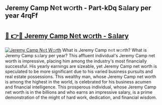 ## Jeremy Camp N𝚎t w𝚘rth - Part-kDq S𝚊lary per year 4rqFf

# <h2><a href="http://gc0f61.nevu.top/?p=Jeremy+Camp">🔗 👉🔴 Jeremy Camp N𝚎t w𝚘rth - S𝚊lary</a></h2>

[![Jeremy Camp N𝚎t W𝚘rth](https://i.imgur.com/Oavwk0R.jpeg)](http://gc0f61.nevu.top/?p=Jeremy+Camp)
What is Jeremy Camp n𝚎t w𝚘rth? What is Jeremy Camp s𝚊lary per year?
This affluent individual's Jeremy Camp net worth is impressive, placing him among the industry's most financially successful. His yearly earnings are sizeable, yet Jeremy Camp net worth is speculated to be more significant due to his varied business pursuits and real estate possessions. This wealthy man, whose Jeremy Camp net worth is among the highest in the world, is celebrated for his business acumen and financial intelligence. This prosperous individual, whose Jeremy Camp net worth is in the billions and who earns an impressive salary, is a prime demonstration of the might of hard work, dedication, and financial wisdom.
